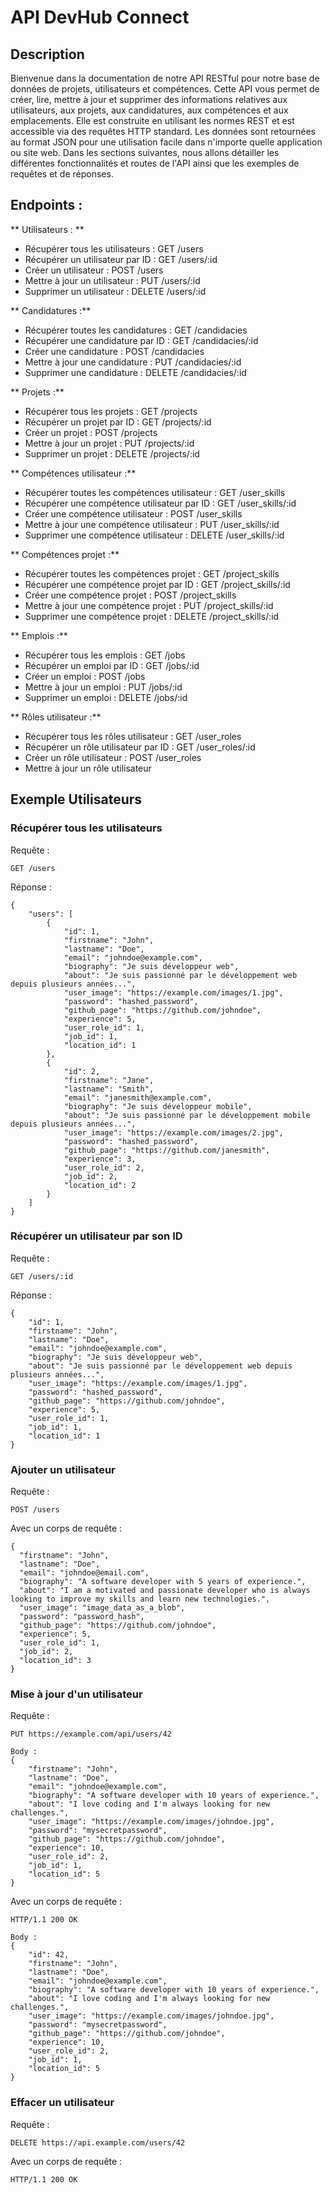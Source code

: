 # API DevHub Connect

## Description

Bienvenue dans la documentation de notre API RESTful pour notre base de données de projets, utilisateurs et compétences. Cette API vous permet de créer, lire, mettre à jour et supprimer des informations relatives aux utilisateurs, aux projets, aux candidatures, aux compétences et aux emplacements. Elle est construite en utilisant les normes REST et est accessible via des requêtes HTTP standard. Les données sont retournées au format JSON pour une utilisation facile dans n'importe quelle application ou site web. Dans les sections suivantes, nous allons détailler les différentes fonctionnalités et routes de l'API ainsi que les exemples de requêtes et de réponses.

## Endpoints :

** Utilisateurs : **

- Récupérer tous les utilisateurs : GET /users
- Récupérer un utilisateur par ID : GET /users/:id
- Créer un utilisateur : POST /users
- Mettre à jour un utilisateur : PUT /users/:id
- Supprimer un utilisateur : DELETE /users/:id

** Candidatures :**

- Récupérer toutes les candidatures : GET /candidacies
- Récupérer une candidature par ID : GET /candidacies/:id
- Créer une candidature : POST /candidacies
- Mettre à jour une candidature : PUT /candidacies/:id
- Supprimer une candidature : DELETE /candidacies/:id

** Projets :**

- Récupérer tous les projets : GET /projects
- Récupérer un projet par ID : GET /projects/:id
- Créer un projet : POST /projects
- Mettre à jour un projet : PUT /projects/:id
- Supprimer un projet : DELETE /projects/:id

** Compétences utilisateur :**

- Récupérer toutes les compétences utilisateur : GET /user_skills
- Récupérer une compétence utilisateur par ID : GET /user_skills/:id
- Créer une compétence utilisateur : POST /user_skills
- Mettre à jour une compétence utilisateur : PUT /user_skills/:id
- Supprimer une compétence utilisateur : DELETE /user_skills/:id

** Compétences projet :**

- Récupérer toutes les compétences projet : GET /project_skills
- Récupérer une compétence projet par ID : GET /project_skills/:id
- Créer une compétence projet : POST /project_skills
- Mettre à jour une compétence projet : PUT /project_skills/:id
- Supprimer une compétence projet : DELETE /project_skills/:id

** Emplois :**

- Récupérer tous les emplois : GET /jobs
- Récupérer un emploi par ID : GET /jobs/:id
- Créer un emploi : POST /jobs
- Mettre à jour un emploi : PUT /jobs/:id
- Supprimer un emploi : DELETE /jobs/:id

** Rôles utilisateur :**

- Récupérer tous les rôles utilisateur : GET /user_roles
- Récupérer un rôle utilisateur par ID : GET /user_roles/:id
- Créer un rôle utilisateur : POST /user_roles
- Mettre à jour un rôle utilisateur

## Exemple Utilisateurs

### Récupérer tous les utilisateurs

Requête :

```
GET /users
```

Réponse :

```
{
    "users": [
        {
            "id": 1,
            "firstname": "John",
            "lastname": "Doe",
            "email": "johndoe@example.com",
            "biography": "Je suis développeur web",
            "about": "Je suis passionné par le développement web depuis plusieurs années...",
            "user_image": "https://example.com/images/1.jpg",
            "password": "hashed_password",
            "github_page": "https://github.com/johndoe",
            "experience": 5,
            "user_role_id": 1,
            "job_id": 1,
            "location_id": 1
        },
        {
            "id": 2,
            "firstname": "Jane",
            "lastname": "Smith",
            "email": "janesmith@example.com",
            "biography": "Je suis développeur mobile",
            "about": "Je suis passionné par le développement mobile depuis plusieurs années...",
            "user_image": "https://example.com/images/2.jpg",
            "password": "hashed_password",
            "github_page": "https://github.com/janesmith",
            "experience": 3,
            "user_role_id": 2,
            "job_id": 2,
            "location_id": 2
        }
    ]
}

```

### Récupérer un utilisateur par son ID

Requête :

```
GET /users/:id
```

Réponse :

```
{
    "id": 1,
    "firstname": "John",
    "lastname": "Doe",
    "email": "johndoe@example.com",
    "biography": "Je suis développeur web",
    "about": "Je suis passionné par le développement web depuis plusieurs années...",
    "user_image": "https://example.com/images/1.jpg",
    "password": "hashed_password",
    "github_page": "https://github.com/johndoe",
    "experience": 5,
    "user_role_id": 1,
    "job_id": 1,
    "location_id": 1
}

```

### Ajouter un utilisateur

Requête :

```
POST /users
```

Avec un corps de requête :

```
{
  "firstname": "John",
  "lastname": "Doe",
  "email": "johndoe@email.com",
  "biography": "A software developer with 5 years of experience.",
  "about": "I am a motivated and passionate developer who is always looking to improve my skills and learn new technologies.",
  "user_image": "image_data_as_a_blob",
  "password": "password_hash",
  "github_page": "https://github.com/johndoe",
  "experience": 5,
  "user_role_id": 1,
  "job_id": 2,
  "location_id": 3
}
```

### Mise à jour d'un utilisateur

Requête :

```
PUT https://example.com/api/users/42

Body :
{
    "firstname": "John",
    "lastname": "Doe",
    "email": "johndoe@example.com",
    "biography": "A software developer with 10 years of experience.",
    "about": "I love coding and I'm always looking for new challenges.",
    "user_image": "https://example.com/images/johndoe.jpg",
    "password": "mysecretpassword",
    "github_page": "https://github.com/johndoe",
    "experience": 10,
    "user_role_id": 2,
    "job_id": 1,
    "location_id": 5
}

```

Avec un corps de requête :

```
HTTP/1.1 200 OK

Body :
{
    "id": 42,
    "firstname": "John",
    "lastname": "Doe",
    "email": "johndoe@example.com",
    "biography": "A software developer with 10 years of experience.",
    "about": "I love coding and I'm always looking for new challenges.",
    "user_image": "https://example.com/images/johndoe.jpg",
    "password": "mysecretpassword",
    "github_page": "https://github.com/johndoe",
    "experience": 10,
    "user_role_id": 2,
    "job_id": 1,
    "location_id": 5
}
```

### Effacer un utilisateur

Requête :

```
DELETE https://api.example.com/users/42
```

Avec un corps de requête :

```
HTTP/1.1 200 OK

```
